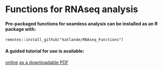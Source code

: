 # Functions for RNAseq analysis

#### Pre-packaged functions for seamless analysis can be installed as an R package with:
` remotes::install_github("katlande/RNAseq_Functions") `

#### A guided tutorial for use is available:
[online](https://github.com/katlande/RNAseq_Functions/blob/main/RNAseq_Tutorial.md)
[as a downloadable PDF](https://github.com/katlande/RNAseq_Functions/blob/main/RNAseq_Tutorial.pdf)
